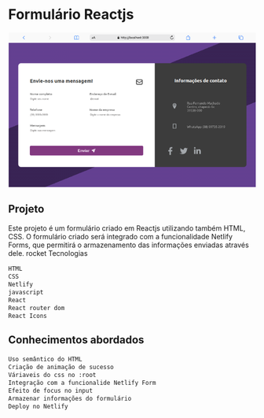 # Formulário Reactjs 

![alt text](./public/mobile%20(8).png)

## Projeto

Este projeto é um formulário criado em Reactjs utilizando também  HTML, CSS. O formulário criado será integrado com a funcionalidade Netlify Forms, que permitirá o armazenamento das informações enviadas através dele.
rocket Tecnologias

    HTML
    CSS
    Netlify
    javascript
    React
    React router dom
    React Icons

## Conhecimentos abordados

    Uso semântico do HTML
    Criação de animação de sucesso
    Váriaveis do css no :root
    Integração com a funcionalide Netlify Form
    Efeito de focus no input
    Armazenar informações do formulário
    Deploy no Netlify
